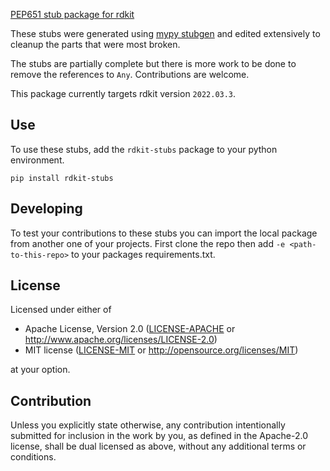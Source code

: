 [PEP651 stub package for rdkit](https://peps.python.org/pep-0561/#stub-only-packages)

These stubs were generated using [mypy stubgen](https://mypy.readthedocs.io/en/stable/stubgen.html)
and edited extensively to cleanup the parts that were most broken.

The stubs are partially complete but there is more work to be done to remove the references
to `Any`. Contributions are welcome.

This package currently targets rdkit version `2022.03.3`.

## Use

To use these stubs, add the `rdkit-stubs` package to your python environment.

```
pip install rdkit-stubs
```

## Developing

To test your contributions to these stubs you can import the local package from another one of your
projects. First clone the repo then add `-e <path-to-this-repo>` to your packages
requirements.txt.

## License

Licensed under either of

 * Apache License, Version 2.0
   ([LICENSE-APACHE](LICENSE-APACHE) or http://www.apache.org/licenses/LICENSE-2.0)
 * MIT license
   ([LICENSE-MIT](LICENSE-MIT) or http://opensource.org/licenses/MIT)

at your option.

## Contribution

Unless you explicitly state otherwise, any contribution intentionally submitted
for inclusion in the work by you, as defined in the Apache-2.0 license, shall be
dual licensed as above, without any additional terms or conditions.
